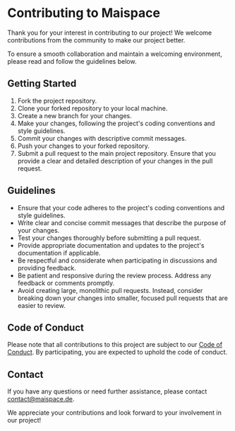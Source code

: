 # Contributing to Maispace

Thank you for your interest in contributing to our project! We welcome contributions from the community to make our project better.

To ensure a smooth collaboration and maintain a welcoming environment, please read and follow the guidelines below.

## Getting Started

1. Fork the project repository.
2. Clone your forked repository to your local machine.
3. Create a new branch for your changes.
4. Make your changes, following the project's coding conventions and style guidelines.
5. Commit your changes with descriptive commit messages.
6. Push your changes to your forked repository.
7. Submit a pull request to the main project repository. Ensure that you provide a clear and detailed description of your changes in the pull request.

## Guidelines

- Ensure that your code adheres to the project's coding conventions and style guidelines.
- Write clear and concise commit messages that describe the purpose of your changes.
- Test your changes thoroughly before submitting a pull request.
- Provide appropriate documentation and updates to the project's documentation if applicable.
- Be respectful and considerate when participating in discussions and providing feedback.
- Be patient and responsive during the review process. Address any feedback or comments promptly.
- Avoid creating large, monolithic pull requests. Instead, consider breaking down your changes into smaller, focused pull requests that are easier to review.

## Code of Conduct

Please note that all contributions to this project are subject to our [Code of Conduct](CODE_OF_CONDUCT.md). By participating, you are expected to uphold the code of conduct.

## Contact

If you have any questions or need further assistance, please contact [contact@maispace.de](mailto:contact@maispace.de).

We appreciate your contributions and look forward to your involvement in our project!
